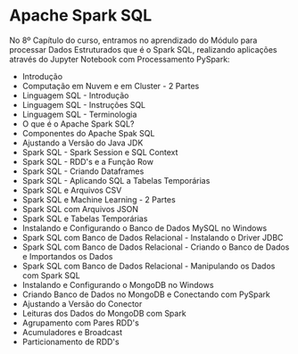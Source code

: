 # Apache Spark SQL

No 8º Capítulo do curso, entramos no aprendizado do Módulo para processar Dados Estruturados que é o Spark SQL, realizando aplicações através do Jupyter Notebook com Processamento PySpark:

<ul>
  <li>Introdução</li>
  <li>Computação em Nuvem e em Cluster - 2 Partes</li>
  <li>Linguagem SQL - Introdução</li>
  <li>Linguagem SQL - Instruções SQL</li>
  <li>Linguagem SQL - Terminologia </li>
  <li>O que é o Apache Spark SQL?</li>
  <li>Componentes do Apache Spak SQL</li>
  <li>Ajustando a Versão do Java JDK</li>
  <li>Spark SQL - Spark Session e SQL Context</li>
  <li>Spark SQL - RDD's e a Função Row</li>
  <li>Spark SQL - Criando Dataframes</li>
  <li>Spark SQL - Aplicando SQL a Tabelas Temporárias</li>
  <li>Spark SQL e Arquivos CSV</li>
  <li>Spark SQL e Machine Learning - 2 Partes</li>
  <li>Spark SQL com Arquivos JSON</li>
  <li>Spark SQL e Tabelas Temporárias</li>
  <li>Instalando e Configurando o Banco de Dados MySQL no Windows</li>
  <li>Spark SQL com Banco de Dados Relacional - Instalando o Driver JDBC</li>
  <li>Spark SQL com Banco de Dados Relacional - Criando o Banco de Dados e Importandos os Dados</li>
  <li>Spark SQL com Banco de Dados Relacional - Manipulando os Dados com Spark SQL</li>
  <li>Instalando e Configurando o MongoDB no Windows</li>
  <li>Criando Banco de Dados no MongoDB e Conectando com PySpark</li>
  <li>Ajustando a Versão do Conector</li>
  <li>Leituras dos Dados do MongoDB com Spark</li>
  <li>Agrupamento com Pares RDD's</li>
  <li>Acumuladores e Broadcast</li>
  <li>Particionamento de RDD's</li>
</ul>